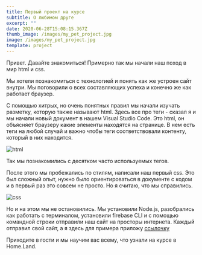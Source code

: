 ```yaml
---
title: Первый проект на курсе
subtitle: О любимом друге
excerpt: ""
date: 2020-06-28T15:08:15.367Z
thumb_image: /images/my_pet_project.jpg
image: /images/my_pet_project.jpg
template: project
---
```

Привет. Давайте знакомиться! Примерно так мы начали наш поход в мир html и css.

Мы хотели познакомиться с технологией и понять как же устроен сайт внутри. Мы поговорили о всех составляющих успеха и конечно же как работает браузер.

С помощью хитрых, но очень понятных правил мы начали изучать разметку, которую также называют html. Здесь все про теги - сказал я и мы начали новый документ в нашем Visual Studio Code. Это html, он объясняет браузеру какие элементы находятся на странице. В нем есть теги на любой случай и важно  чтобы теги соответствовали контенту, который в них находится.

![html](/images/screen-shot-2020-06-29-at-18.14.21.png)

Так мы познакомились с десятком часто используемых тегов.

После этого мы пробежались по стилям, написали наш первый css. Это был сложный опыт, нужно было ориентироваться в документе с кодом и в первый раз это совсем не просто. Но я считаю, что мы справились.

![css](/images/css_prj.jpg)

Но и на этом мы не остановились. Мы установили Node.js, разобрались как работать с терминалом, установили firebase CLI и с помощью командной строки отправили наш сайт на просторы интернета. Каждый отправил свой сайт, а я здесь для примера приложу [ссылочку](https://my-pet-sample.web.app/) 

Приходите в гости и мы научим вас всему, что узнали на курсе в Home.Land.